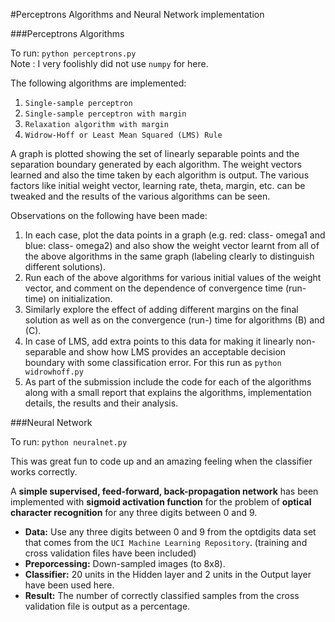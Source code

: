 #Perceptrons Algorithms and Neural Network implementation

###Perceptrons Algorithms

To run: `python perceptrons.py`  
Note : I very foolishly did not use `numpy` for here.

The following algorithms are implemented:  
1. `Single-sample perceptron`
2. `Single-sample perceptron with margin`
3. `Relaxation algorithm with margin`
4. `Widrow-Hoff or Least Mean Squared (LMS) Rule`

A graph is plotted showing the set of linearly separable points and the separation boundary generated by each algorithm. The weight vectors learned and also the time taken by each algorithm is output. The various factors like initial weight vector, learning rate, theta, margin, etc. can be tweaked and the results of the various algorithms can be seen.

Observations on the following have been made:  
1. In each case, plot the data points in a graph (e.g. red: class- omega1 and blue: class- omega2) and also show the weight vector learnt from all of the above algorithms in the same graph (labeling clearly to distinguish different solutions).
2. Run each of the above algorithms for various initial values of the weight vector, and comment
on the dependence of convergence time (run-time) on initialization.
3. Similarly explore the effect of adding different margins on the final solution as well as on the
convergence (run-) time for algorithms (B) and (C).
4. In case of LMS, add extra points to this data for making it linearly non-separable and show how
LMS provides an acceptable decision boundary with some classification error. For this run as `python widrowhoff.py`
5. As part of the submission include the code for each of the algorithms along with a small report
that explains the algorithms, implementation details, the results and their analysis.

###Neural Network

To run: `python neuralnet.py`

This was great fun to code up and an amazing feeling when the classifier works correctly.

A **simple supervised, feed-forward, back-propagation network** has been implemented with **sigmoid activation function** for the problem of **optical character recognition** for any three digits between 0 and 9.

- **Data:** Use any three digits between 0 and 9 from the optdigits data set that comes from the `UCI Machine Learning Repository`. (training and cross validation files have been included)
- **Preporcessing:** Down-sampled images (to 8x8).
- **Classifier:** 20 units in the Hidden layer and 2 units in the Output layer have been used here.
- **Result:** The number of correctly classified samples from the cross validation file is output as a percentage.



